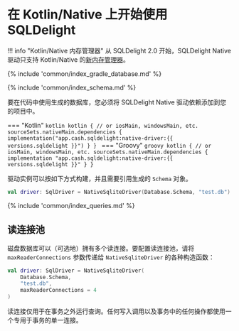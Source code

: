 # 在 Kotlin/Native 上开始使用 SQLDelight

!!! info "Kotlin/Native 内存管理器"
    从 SQLDelight 2.0 开始，SQLDelight Native 驱动只支持 Kotlin/Native 的[新内存管理器]。

{% include 'common/index_gradle_database.md' %}

{% include 'common/index_schema.md' %}

要在代码中使用生成的数据库，您必须将 SQLDelight Native 驱动依赖添加到您的项目中。

=== "Kotlin"
    ```kotlin
    kotlin {
      // or iosMain, windowsMain, etc.
      sourceSets.nativeMain.dependencies {
        implementation("app.cash.sqldelight:native-driver:{{ versions.sqldelight }}")
      }
    }
    ```
=== "Groovy"
    ```groovy
    kotlin {
      // or iosMain, windowsMain, etc.
      sourceSets.nativeMain.dependencies {
        implementation "app.cash.sqldelight:native-driver:{{ versions.sqldelight }}"
      }
    }
    ```

驱动实例可以按如下方式构建，并且需要引用生成的 `Schema` 对象。

```kotlin
val driver: SqlDriver = NativeSqliteDriver(Database.Schema, "test.db")
```

{% include 'common/index_queries.md' %}

## 读连接池

磁盘数据库可以（可选地）拥有多个读连接。要配置读连接池，请将 `maxReaderConnections` 参数传递给 `NativeSqliteDriver` 的各种构造函数：

```kotlin
val driver: SqlDriver = NativeSqliteDriver(
    Database.Schema, 
    "test.db", 
    maxReaderConnections = 4
)
```

读连接仅用于在事务之外运行查询。任何写入调用以及事务中的任何操作都使用一个专用于事务的单一连接。

[新内存管理器]: https://kotlinlang.org/docs/native-memory-manager.html
